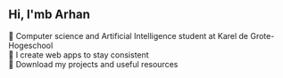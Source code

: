 ## Hi, I'mb Arhan

🧠​ Computer science and Artificial Intelligence student at Karel de Grote-Hogeschool<br />
​🌌​ I create web apps to stay consistent<br />
🪻 Download my projects and useful resources<br />
